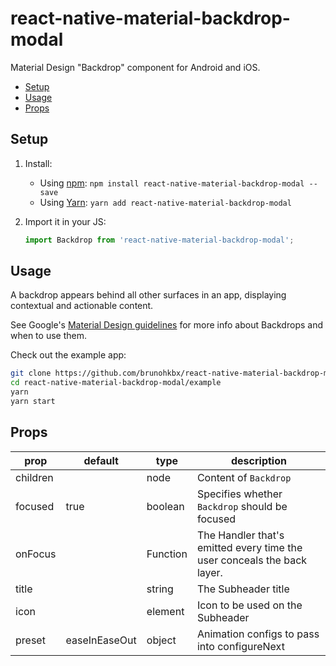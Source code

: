 # react-native-material-backdrop-modal
Material Design "Backdrop" component for Android and iOS.

- [Setup](#setup)
- [Usage](#usage)
- [Props](#props)

## Setup
1. Install:
    - Using [npm](https://www.npmjs.com/#getting-started): `npm install react-native-material-backdrop-modal --save`
    - Using [Yarn](https://yarnpkg.com/): `yarn add react-native-material-backdrop-modal`

2. Import it in your JS:
    ```js
    import Backdrop from 'react-native-material-backdrop-modal';
    ```

## Usage
A backdrop appears behind all other surfaces in an app, displaying contextual and actionable content.

See Google's [Material Design guidelines](http://material.io/components/backdrop/) for more info about Backdrops and when to use them.

Check out the example app:

```bash
git clone https://github.com/brunohkbx/react-native-material-backdrop-modal
cd react-native-material-backdrop-modal/example
yarn
yarn start
```

## Props
| prop                      | default                  | type          | description                                                                                                                                                     |
| ------------------------- | ------------------------ | ------------- | --------------------------------------------------------------------------------------------------------------------------------------------------------------- |
| children                  |                  | node        | Content of `Backdrop     `                                                                                                                                       |
| focused            | true                     | boolean        | Specifies whether `Backdrop` should be focused                                                                                                                                        |
| onFocus           |                      | Function        | The Handler that's emitted every time the user conceals the back layer.                                                                                                                          |
| title         |  | string        | The Subheader title                                                                                                                             |
| icon | | element | Icon to be used on the Subheader
| preset | easeInEaseOut | object | Animation configs to pass into configureNext
